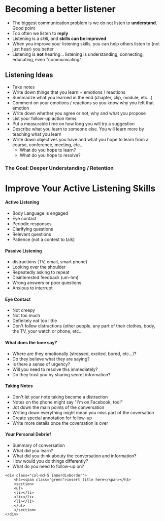 # Becoming a better listener

- The biggest communication problem is we do not listen to <strong class="green">understand</strong>. <span class="agree">Good point</span>
- Too often we listen to <strong>reply</strong>
- Listening is a <em>skill</em>, and <strong class="green">skills can be improved</strong>
- When you improve your listening skills, you can help others listen to (not just hear) you better
- Listening is <strong class="red">not</strong> hearing... listening is understanding, connecting, educating, even "communicating"

## Listening Ideas
- Take notes
- Write down things that you learn + emotions / reactions
- Summarize what you learned in the end (chapter, clip, module, etc...)
- Comment on your emotions / reactions so you know why you felt that emotion
- Write down whether you agree or not, why and what you propose
- List your follow-up action items
- Put a measurable time on how long you will try a suggestion
- Describe what you learn to someone else.  You will learn more by teaching what you learn
- Write down objectives you have and what you hope to learn from a course, conference, meeting, etc...
  - What do you hope to learn?
  - What do you hope to resolve?

### The Goal: Deeper Understanding / Retention

# Improve Your Active Listening Skills

<div class-"container-fluid">
<div class="row">
  <div class="col-md-5 innerdivborder">
    <h4><span class="green">Active Listening</span></h4>
      <section>
      <ul>
      <li>Body Language is engaged</li>
      <li>Eye contact</li>
      <li>Periodic responses</li>
      <li>Clarifying questions</li>
      <li>Relevant questions</li>
      <li>Patience (not a contest to talk)</li>
      </section>
      </ul>
  </div>

  <div class="col-md-5 innerdivborder">
    <h4><span class="green">Passive Listening</span></h4>
    <section>
    <ul>
    <li>distractions (TV, email, smart phone)</li>
    <li>Looking over the shoulder</li>
    <li>Repeatedly asking to repeat</li>
    <li>Disinterested feedback (um-hm)</li>
    <li>Wrong answers or poor questions</li>
    <li>Anxious to interrupt</li>
    </ul>
    </section>
</div>
<div class="col-md-5 innerdivborder">
    <h4><span class="green">Eye Contact</span></h4>
    <section>
    <ul>
    <li>Not creepy</li>
    <li>Not too much</li>
    <li>Definitely not too little</li>
    <li>Don't follow distractions (other people, any part of their clothes, body, the TV, your watch or phone, etc...</li>
    </ul>
    </section>
</div>
<div class="col-md-5 innerdivborder">
    <h4><span class="green">What does the tone say?</span></h4>
    <section>
    <ul>
    <li>Where are they emotionally (stressed, excited, bored, etc...)?</li>
    <li>Do they believe what they are saying?</li>
    <li>Is there a sense of urgency?</li>
    <li>Will you need to resolve this immediately?</li>
    <li>Do they trust you by sharing secret information?</li>
    </ul>
    </section>
</div>
<div class="col-md-5 innerdivborder">
    <h4><span class="green">Taking Notes</span></h4>
    <section>
    <ul>
    <li>Don't let your note taking become a distraction</li>
    <li>Notes on the phone might say "I'm on Facebook, too!"</li>
    <li>Jot down the main points of the conversation</li>
    <li>Writing down everything might mean you miss part of the coversation</li>
    <li>Create special annotation for follow-up</li>
    <li>Write more details once the coversation is over</li>
    </ul>
    </section>
</div>
<div class="col-md-5 innerdivborder">
    <h4><span class="green">Your Personal Debrief</span></h4>
    <section>
    <ul>
    <li>Summary of conversation</li>
    <li>What did you learn?</li>
    <li>What did you think abouty the conversation and information?</li>
    <li>How would you do things differently?</li>
    <li>What do you need to follow-up on?</li>
    </ul>
    </section>
</div>
</div>
</div>



```
<div class="col-md-5 innerdivborder">
    <h4><span class="green">insert title here</span></h4>
    <section>
    <ul>
    <li></li>
    <li></li>
    <li></li>
    </ul>
    </section>
</div>
```